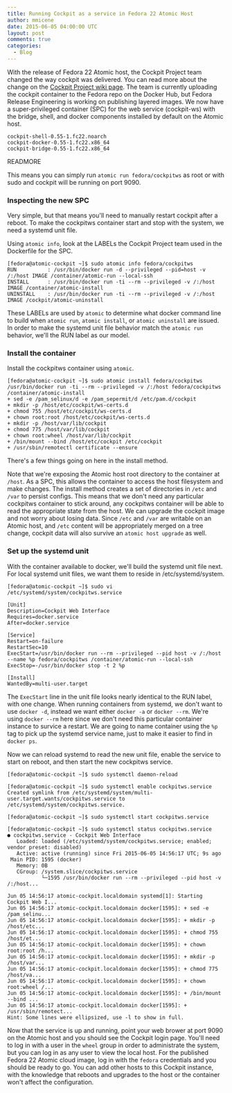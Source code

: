 ```yaml
---
title: Running Cockpit as a service in Fedora 22 Atomic Host
author: mmicene
date: 2015-06-05 04:00:00 UTC
layout: post
comments: true
categories: 
  - Blog
---
```



With the release of Fedora 22 Atomic host, the Cockpit Project team changed the way cockpit was delivered.  You can read more about the change on the [Cockpit Project wiki page](https://github.com/cockpit-project/cockpit/wiki/Atomic).  The team is currently uploading the cockpit container to the Fedora repo on the Docker Hub, but Fedora Release Engineering is working on publishing layered images.  We now have a super-privileged container (SPC) for the web service (cockpit-ws) with the bridge, shell, and docker components installed by default on the Atomic host.  

```
cockpit-shell-0.55-1.fc22.noarch
cockpit-docker-0.55-1.fc22.x86_64
cockpit-bridge-0.55-1.fc22.x86_64
```

READMORE

This means you can simply run `atomic run fedora/cockpitws` as root or with sudo and cockpit will be running on port 9090.  

### Inspecting the new SPC
Very simple, but that means you'll need to manually restart cockpit after a reboot.  To make the cockpitws container start and stop with the system, we need a systemd unit file.

Using `atomic info`, look at the LABELs the Cockpit Project team used in the Dockerfile for the SPC.

```
[fedora@atomic-cockpit ~]$ sudo atomic info fedora/cockpitws
RUN          : /usr/bin/docker run -d --privileged --pid=host -v /:/host IMAGE /container/atomic-run --local-ssh
INSTALL      : /usr/bin/docker run -ti --rm --privileged -v /:/host IMAGE /container/atomic-install
UNINSTALL    : /usr/bin/docker run -ti --rm --privileged -v /:/host IMAGE /cockpit/atomic-uninstall
```

These LABELs are used by `atomic` to determine what docker command line to build when `atomic run`, `atomic install`, or `atomic uninstall` are issued.  In order to make the systemd unit file behavior match the `atomic run` behavior, we'll the RUN label as our model.

### Install the container
Install the cockpitws container using `atomic`.

```
[fedora@atomic-cockpit ~]$ sudo atomic install fedora/cockpitws
/usr/bin/docker run -ti --rm --privileged -v /:/host fedora/cockpitws /container/atomic-install
+ sed -e /pam_selinux/d -e /pam_sepermit/d /etc/pam.d/cockpit
+ mkdir -p /host/etc/cockpit/ws-certs.d
+ chmod 755 /host/etc/cockpit/ws-certs.d
+ chown root:root /host/etc/cockpit/ws-certs.d
+ mkdir -p /host/var/lib/cockpit
+ chmod 775 /host/var/lib/cockpit
+ chown root:wheel /host/var/lib/cockpit
+ /bin/mount --bind /host/etc/cockpit /etc/cockpit
+ /usr/sbin/remotectl certificate --ensure
```

There's a few things going on here in the install method.  

Note that we're exposing the Atomic host root directory to the container at `/host`.  As a SPC, this allows the container to access the host filesystem and make changes. The install method creates a set of directories in `/etc` and `/var` to persist configs.  This means that we don't need any particular cockpitws container to stick around, any cockpitws container will be able to read the appropriate state from the host.  We can upgrade the cockpit image and not worry about losing data.  Since `/etc` and `/var` are writable on an Atomic host, and `/etc` content will be appropriately merged on a tree change, cockpit data will also survive an `atomic host upgrade` as well.

### Set up the systemd unit
With the container available to docker, we'll build the systemd unit file next.  For local systemd unit files, we want them to reside in /etc/systemd/system.

```
[fedora@atomic-cockpit ~]$ sudo vi /etc/systemd/system/cockpitws.service

[Unit]
Description=Cockpit Web Interface
Requires=docker.service
After=docker.service

[Service]
Restart=on-failure
RestartSec=10
ExecStart=/usr/bin/docker run --rm --privileged --pid host -v /:/host --name %p fedora/cockpitws /container/atomic-run --local-ssh
ExecStop=-/usr/bin/docker stop -t 2 %p

[Install]
WantedBy=multi-user.target
```

The `ExecStart` line in the unit file looks nearly identical to the RUN label, with one change.  When running containers from systemd, we don't want to use `docker -d`, instead we want either `docker -a` or `docker --rm`.  We're using `docker --rm` here since we don't need this particular container instance to survice a restart.  We are going to name container using the `%p` tag to pick up the systemd service name, just to make it easier to find in `docker ps`.

Now we can reload systemd to read the new unit file, enable the service to start on reboot, and then start the new cockpitws service.

```
[fedora@atomic-cockpit ~]$ sudo systemctl daemon-reload

[fedora@atomic-cockpit ~]$ sudo systemctl enable cockpitws.service 
Created symlink from /etc/systemd/system/multi-user.target.wants/cockpitws.service to /etc/systemd/system/cockpitws.service.

[fedora@atomic-cockpit ~]$ sudo systemctl start cockpitws.service 

[fedora@atomic-cockpit ~]$ sudo systemctl status cockpitws.service 
● cockpitws.service - Cockpit Web Interface
   Loaded: loaded (/etc/systemd/system/cockpitws.service; enabled; vendor preset: disabled)
   Active: active (running) since Fri 2015-06-05 14:56:17 UTC; 9s ago
 Main PID: 1595 (docker)
   Memory: 0B
   CGroup: /system.slice/cockpitws.service
           └─1595 /usr/bin/docker run --rm --privileged --pid host -v /:/host...

Jun 05 14:56:17 atomic-cockpit.localdomain systemd[1]: Starting Cockpit Web I...
Jun 05 14:56:17 atomic-cockpit.localdomain docker[1595]: + sed -e /pam_selinu...
Jun 05 14:56:17 atomic-cockpit.localdomain docker[1595]: + mkdir -p /host/etc...
Jun 05 14:56:17 atomic-cockpit.localdomain docker[1595]: + chmod 755 /host/et...
Jun 05 14:56:17 atomic-cockpit.localdomain docker[1595]: + chown root:root /h...
Jun 05 14:56:17 atomic-cockpit.localdomain docker[1595]: + mkdir -p /host/var...
Jun 05 14:56:17 atomic-cockpit.localdomain docker[1595]: + chmod 775 /host/va...
Jun 05 14:56:17 atomic-cockpit.localdomain docker[1595]: + chown root:wheel /...
Jun 05 14:56:17 atomic-cockpit.localdomain docker[1595]: + /bin/mount --bind ...
Jun 05 14:56:17 atomic-cockpit.localdomain docker[1595]: + /usr/sbin/remotect...
Hint: Some lines were ellipsized, use -l to show in full.
```

Now that the service is up and running, point your web brower at port 9090 on the Atomic host and you should see the Cockpit login page.  You'll need to log in with a user in the `wheel` group in order to administrate the system, but you can log in as any user to view the local host.  For the published Fedora 22 Atomic cloud image, log in with the `fedora` credentials and you should be ready to go.  You can add other hosts to this Cockpit instance, with the knowledge that reboots and upgrades to the host or the container won't affect the configuration.
